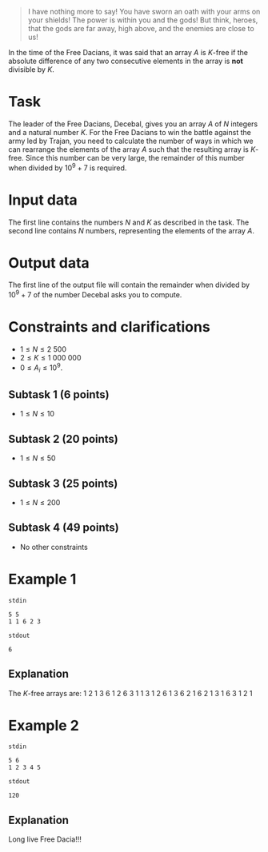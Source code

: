 > I have nothing more to say!
> You have sworn an oath with your arms on your shields!
> The power is within you
> and the gods! But think, heroes,
> that the gods are far away, high above,
> and the enemies are close to us!

In the time of the Free Dacians, it was said that an array $A$ is $K$-free if the absolute difference of any two consecutive elements in the array is **not** divisible by $K$.

# Task

The leader of the Free Dacians, Decebal, gives you an array $A$ of $N$ integers and a natural number $K$. For the Free Dacians to win the battle against the army led by Trajan, you need to calculate the number of ways in which we can rearrange the elements of the array $A$ such that the resulting array is $K$-free. Since this number can be very large, the remainder of this number when divided by $10^9 + 7$ is required.

# Input data

The first line contains the numbers $N$ and $K$ as described in the task. The second line contains $N$ numbers, representing the elements of the array $A$.

# Output data

The first line of the output file will contain the remainder when divided by $10^9 + 7$ of the number Decebal asks you to compute.

# Constraints and clarifications
* $1 \leq N \leq 2\ 500$
* $2 \leq K \leq 1\ 000\ 000$
* $0 \leq A_{i} \leq 10^9$.

## Subtask 1 (6 points)
* $1 \leq N \leq 10$
## Subtask 2 (20 points)
* $1 \leq N \leq 50$
## Subtask 3 (25 points)
* $1 \leq N \leq 200$
## Subtask 4 (49 points)
* No other constraints

# Example 1
`stdin`
```
5 5
1 1 6 2 3
```
`stdout`
```
6
```
## Explanation

The $K$-free arrays are: 
1 2 1 3 6
1 2 6 3 1
1 3 1 2 6
1 3 6 2 1
6 2 1 3 1
6 3 1 2 1

# Example 2

`stdin`
```
5 6
1 2 3 4 5
```
`stdout`
```
120
```

## Explanation

Long live Free Dacia!!!